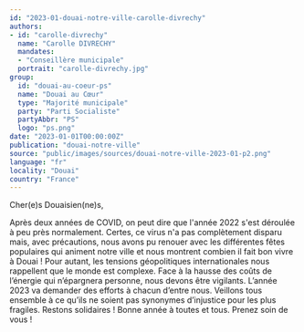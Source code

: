 ```yaml
---
id: "2023-01-douai-notre-ville-carolle-divrechy"
authors:
- id: "carolle-divrechy"
  name: "Carolle DIVRECHY"
  mandates: 
  - "Conseillère municipale"
  portrait: "carolle-divrechy.jpg"
group:
  id: "douai-au-coeur-ps"
  name: "Douai au Cœur"
  type: "Majorité municipale"
  party: "Parti Socialiste"
  partyAbbr: "PS"
  logo: "ps.png"
date: "2023-01-01T00:00:00Z"
publication: "douai-notre-ville"
source: "public/images/sources/douai-notre-ville-2023-01-p2.png"
language: "fr"
locality: "Douai"
country: "France"
---
```


Cher(e)s Douaisien(ne)s,

Après deux années de COVID, on peut dire que l'année 2022 s'est déroulée à peu près normalement. Certes, ce virus n'a pas complètement disparu mais, avec précautions, nous avons pu renouer avec les différentes fêtes populaires qui animent notre ville et nous montrent combien il fait bon vivre à Douai ! Pour autant, les tensions géopolitiques internationales nous rappellent que le monde est complexe. Face à la hausse des coûts de l’énergie qui n’épargnera personne, nous devons être vigilants. L’année 2023 va demander des efforts à chacun d’entre nous. Veillons tous ensemble à ce qu’ils ne soient pas synonymes d’injustice pour les plus fragiles. Restons solidaires ! Bonne année à toutes et tous. Prenez soin de vous !
